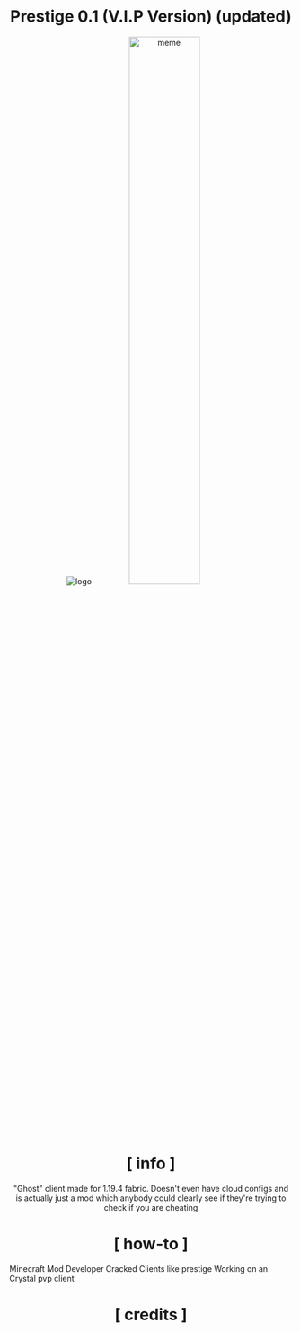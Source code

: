 <div align="center">

# Prestige 0.1 (V.I.P Version) (updated)

<img src="https://i.imgur.com/fcsQ5OG.png" alt="logo" />
<img src="https://i.imgur.com/oNkX1xh.png" alt="meme" width="50%"/>

# [ info ]

"Ghost" client made for 1.19.4 fabric. Doesn't even have cloud configs and is actually just a mod which anybody could clearly see if they're trying to check if you are cheating

# [ how-to ]

</div>
Minecraft Mod Developer
Cracked Clients like prestige
Working on an Crystal pvp client



<div align="center">

# [ credits ]

</div>

